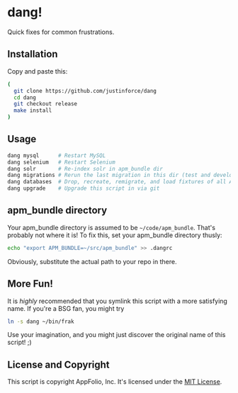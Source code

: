 dang!
=====

Quick fixes for common frustrations.

Installation
------------

Copy and paste this:

```sh
(
  git clone https://github.com/justinforce/dang
  cd dang
  git checkout release
  make install
)
```

Usage
-----

```sh
dang mysql      # Restart MySQL
dang selenium   # Restart Selenium
dang solr       # Re-index solr in apm_bundle dir
dang migrations # Rerun the last migration in this dir (test and development)
dang databases  # Drop, recreate, remigrate, and load fixtures of all APM DBs
dang upgrade    # Upgrade this script in via git
```

apm_bundle directory
--------------------

Your apm_bundle directory is assumed to be `~/code/apm_bundle`. That's probably
not where it is! To fix this, set your apm_bundle directory thusly:

```sh
echo "export APM_BUNDLE=~/src/apm_bundle" >> .dangrc
```

Obviously, substitute the actual path to your repo in there.

More Fun!
---------

It is _highly_ recommended that you symlink this script with a more satisfying
name. If you're a BSG fan, you might try

```sh
ln -s dang ~/bin/frak
```

Use your imagination, and you might just discover the original name of this
script! ;)

License and Copyright
---------------------

This script is copyright AppFolio, Inc. It's licensed under the
[MIT License][mit-license].

[mit-license]: http://www.opensource.org/licenses/MIT
